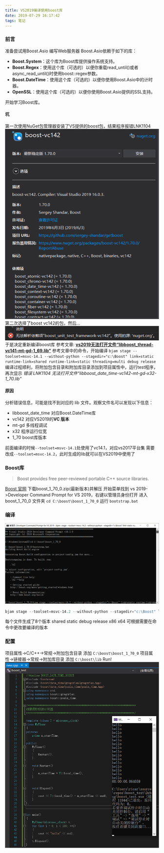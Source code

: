 ```yaml
---
title: VS2019编译使用boost库
date: 2019-07-29 16:17:42
tags: 笔记
---
```

### 前言
准备尝试用Boost.Asio 编写Web服务器
Boost.Asio依赖于如下的库：
 - **Boost.System**：这个库为Boost库提供操作系统支持。
 - **Boost.Regex**：使用这个库（可选的）以便你重载read_until()或者async_read_until()时使用boost::regex参数。
 - **Boost.DateTime**：使用这个库（可选的）以便你使用Boost.Asio中的计时器。
 - **OpenSSL**：使用这个库（可选的）以便你使用Boost.Asio提供的SSL支持。

开始学习Boost库。

#### 坑
第一次使用NuGet包管理器安装了VS提供的boost包，结果程序报错LNK1104
![nuget](/img/20190729162137.png)
第二次选择了boost vc142的包，然后...
![nuget2](/img/20190729163122.png)
于是决定重新编译boost库
参考文章: [**vs2019无法打开文件“libboost_thread-vc141-mt-gd-1_69.lib”**](https://blog.csdn.net/qq_39187538/article/details/92767707)
参考文章中的命令，开始编译
`bjam stage --toolset=msvc-14.1 --without-python --stagedir="c:\Boost" link=static runtime-link=shared runtime-link=static threading=multi debug release `
编译过程顺利，将附加包含目录和附加库目录添加到项目属性中，运行test程序，再次显示  *错误    LNK1104    无法打开文件“libboost_date_time-vc142-mt-gd-x32-1_70.lib”*
#### 原因
分析错误信息，可能是找不到对应的 lib 文件。观察文件名可以发现以下信息：
- libboost_date_time 对应Boost.DateTime库
- vc142 对应VS2019的**VC 版本**
- mt-gd 多线程调试
- x32 程序运行位宽
- 1_70 boost库版本

前面编译的时候`--toolset=msvc-14.1`处使用了vc14.1，对应vs2017平台集
需要改成`--toolset=msvc-14.2`，此时生成的lib就可以在VS2019中使用了

### Boost库

> Boost provides free peer-reviewed portable C++ source libraries.

[Boost 官网](www.boost.org) 下载boost_1_70_0.zip(最新版本)并解压
开始菜单找到 vs 2019->Developer Command Prompt for VS 2019，右键以管理员身份打开
进入 boost_1_70_0 文件夹 `cd C:\boost\boost_1_70_0`
运行 `bootstrap.bat`

### 编译
![build](/img/20190729162510.png)
```PowerShell
bjam stage --toolset=msvc-14.2 --without-python --stagedir="c:\Boost" link=static runtime-link=shared runtime-link=static threading=multi debug release
```
每个文件生成了8个版本 shared static debug release x86 x64
可根据需要在命令中更改要编译的版本

### 配置
项目属性->C/C++->常规->附加包含目录 添加 `C:\boost\boost_1_70_0`
项目属性->链接器->常规->附加库目录 添加 `C:\boost\lib`
Run!
![run](/img/20190729172246.png)